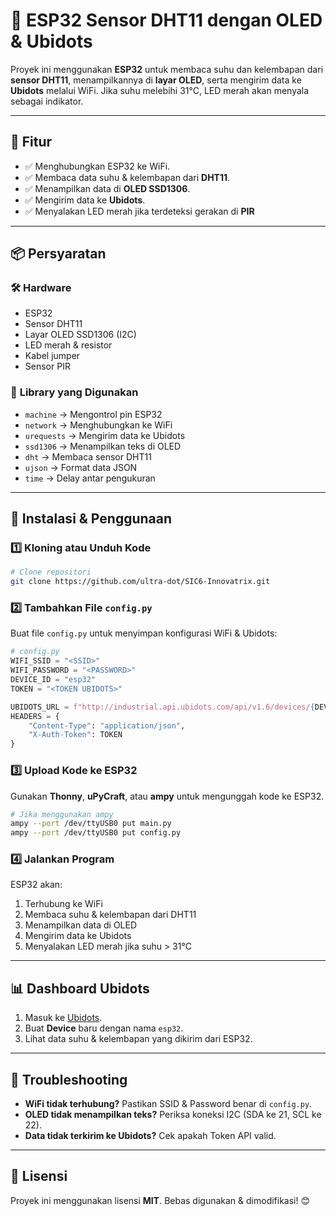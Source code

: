 # 📡 ESP32 Sensor DHT11 dengan OLED & Ubidots

Proyek ini menggunakan **ESP32** untuk membaca suhu dan kelembapan dari **sensor DHT11**, menampilkannya di **layar OLED**, serta mengirim data ke **Ubidots** melalui WiFi. Jika suhu melebihi 31°C, LED merah akan menyala sebagai indikator.

---

## 📌 **Fitur**
- ✅ Menghubungkan ESP32 ke WiFi.
- ✅ Membaca data suhu & kelembapan dari **DHT11**.
- ✅ Menampilkan data di **OLED SSD1306**.
- ✅ Mengirim data ke **Ubidots**.
- ✅ Menyalakan LED merah jika terdeteksi gerakan di **PIR**

---

## 📦 **Persyaratan**
### 🛠 **Hardware**
- ESP32
- Sensor DHT11
- Layar OLED SSD1306 (I2C)
- LED merah & resistor
- Kabel jumper
- Sensor PIR

### 📜 **Library yang Digunakan**
- `machine` → Mengontrol pin ESP32
- `network` → Menghubungkan ke WiFi
- `urequests` → Mengirim data ke Ubidots
- `ssd1306` → Menampilkan teks di OLED
- `dht` → Membaca sensor DHT11
- `ujson` → Format data JSON
- `time` → Delay antar pengukuran

---

## 🚀 **Instalasi & Penggunaan**

### 1️⃣ **Kloning atau Unduh Kode**
```sh
# Clone repositori
git clone https://github.com/ultra-dot/SIC6-Innovatrix.git
```

### 2️⃣ **Tambahkan File `config.py`**
Buat file `config.py` untuk menyimpan konfigurasi WiFi & Ubidots:
```python
# config.py
WIFI_SSID = "<SSID>"
WIFI_PASSWORD = "<PASSWORD>"
DEVICE_ID = "esp32"
TOKEN = "<TOKEN UBIDOTS>"

UBIDOTS_URL = f"http://industrial.api.ubidots.com/api/v1.6/devices/{DEVICE_ID}"
HEADERS = {
    "Content-Type": "application/json",
    "X-Auth-Token": TOKEN
}
```

### 3️⃣ **Upload Kode ke ESP32**
Gunakan **Thonny**, **uPyCraft**, atau **ampy** untuk mengunggah kode ke ESP32.

```sh
# Jika menggunakan ampy
ampy --port /dev/ttyUSB0 put main.py
ampy --port /dev/ttyUSB0 put config.py
```

### 4️⃣ **Jalankan Program**
ESP32 akan:
1. Terhubung ke WiFi
2. Membaca suhu & kelembapan dari DHT11
3. Menampilkan data di OLED
4. Mengirim data ke Ubidots
5. Menyalakan LED merah jika suhu > 31°C

---

## 📊 **Dashboard Ubidots**
1. Masuk ke [Ubidots](https://industrial.ubidots.com/).
2. Buat **Device** baru dengan nama `esp32`.
3. Lihat data suhu & kelembapan yang dikirim dari ESP32.

---

## 🔧 **Troubleshooting**
- **WiFi tidak terhubung?** Pastikan SSID & Password benar di `config.py`.
- **OLED tidak menampilkan teks?** Periksa koneksi I2C (SDA ke 21, SCL ke 22).
- **Data tidak terkirim ke Ubidots?** Cek apakah Token API valid.

---

## 📜 **Lisensi**
Proyek ini menggunakan lisensi **MIT**. Bebas digunakan & dimodifikasi! 😊

